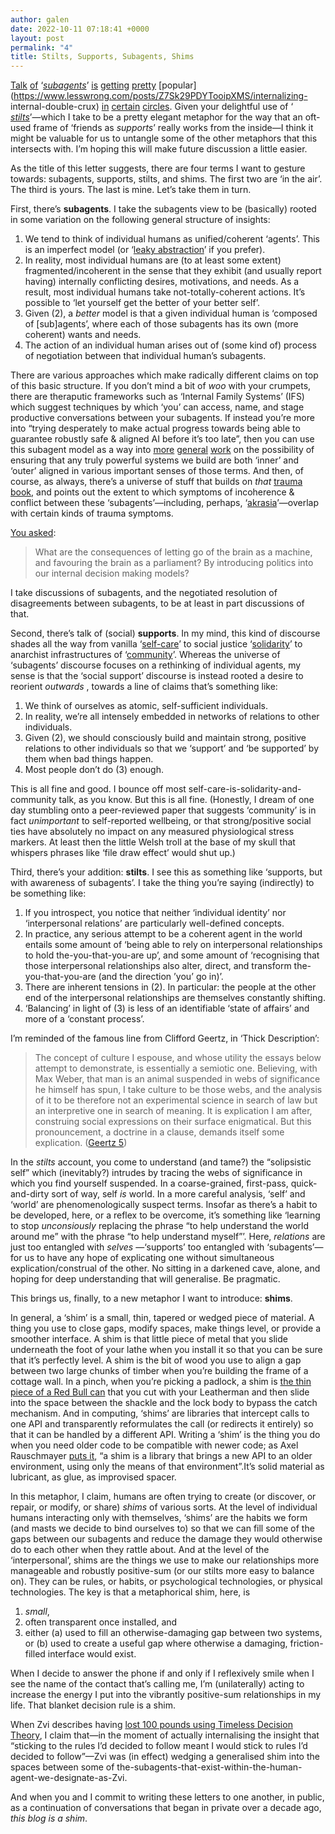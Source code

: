 ```yaml
---
author: galen
date: 2022-10-11 07:18:41 +0000
layout: post
permalink: "4"
title: Stilts, Supports, Subagents, Shims
---
```



[Talk](https://www.lesswrong.com/posts/X79Rc5cA5mSWBexnd/shoulder-advisors-101) [of](https://www.lesswrong.com/posts/gBnSRErajRtvhMnDr/simulate-and-defer-to-more-rational-selves) ‘[_subagents_](https://www.lesswrong.com/posts/3xF66BNSC5caZuKyC/why-subagents)’ [is](https://forum.effectivealtruism.org/posts/dPAnh8YWmfAFqRQo2/the-internal-family-systems-ifs-therapy-model-sociological) [getting](https://www.lesswrong.com/s/ZbmRyDN8TCpBTZSip) [pretty](https://www.lesswrong.com/posts/x2KrcscqgKDk6pMeD/internal-double-crux-1) [popular](https://www.lesswrong.com/posts/Z7Sk29PDYTooipXMS/internalizing-
internal-double-crux) [in](https://www.lesswrong.com/posts/vfHRahpgbp9YFPuGQ/city-of-lights) [certain](https://www.lesswrong.com/posts/7NCcvzF3NqrWTxEFz/forcing-yourself-to-keep-your-identity-small-is-self-harm) [circles](https://www.lesswrong.com/posts/wCvdM97ZTv7QX2rbj/many-therapy-schools-work-with-inner-multiplicity-not-just). Given your delightful use of ‘[ _stilts_](https://angst.blog/3)’—which I take to be a pretty elegant metaphor for the way that an oft-used frame of ‘friends as _supports_’ really works from the inside—I think it might be valuable for us to untangle some of the other metaphors that this intersects with. I’m hoping this will make future discussion a little easier.

As the title of this letter suggests, there are four terms I want to gesture towards: subagents, supports, stilts, and shims. The first two are ‘in the air’. The third is yours. The last is mine. Let’s take them in turn.

First, there’s **subagents**. I take the subagents view to be (basically) rooted in some variation on the following general structure of insights:

  1. We tend to think of individual humans as unified/coherent ‘agents’. This is an imperfect model (or ‘[leaky abstraction](https://www.joelonsoftware.com/2002/11/11/the-law-of-leaky-abstractions/)’ if you prefer).
  2. In reality, most individual humans are (to at least some extent) fragmented/incoherent in the sense that they exhibit (and usually report having) internally conflicting desires, motivations, and needs. As a result, most individual humans take not-totally-coherent actions. It’s possible to ‘let yourself get the better of your better self’.
  3. Given (2), a _better_ model is that a given individual human is ‘composed of [sub]agents’, where each of those subagents has its own (more coherent) wants and needs.
  4. The action of an individual human arises out of (some kind of) process of negotiation between that individual human’s subagents.

There are various approaches which make radically different claims on top of this basic structure. If you don’t mind a bit of _woo_ with your crumpets, there are theraputic frameworks such as ‘Internal Family Systems’ (IFS) which suggest techniques by which ‘you’ can access, name, and stage productive conversations between your subagents. If instead you’re more into “trying
desperately to make actual progress towards being able to guarantee robustly safe & aligned AI before it’s too late”, then you can use this subagent model as a way into [more](https://www.alignmentforum.org/posts/3xF66BNSC5caZuKyC/why-subagents#Applications___Speculations) [general](https://www.alignmentforum.org/posts/QBAjndPuFbhEXKcCr/my-understanding-of-what-everyone-in-technical-alignment-is#Deception___Inner_Alignment___Evan_Hubinger) [work](https://www.alignmentforum.org/sequences/iRwYCpcAXuFD24tHh) on the possibility of ensuring that any truly powerful systems we build are both ‘inner’ and ‘outer’ aligned in various important senses of those terms. And then, of course, as always, there’s a universe of stuff that builds on _that_ [trauma](https://www.nytimes.com/2021/08/24/opinion/ezra-klein-podcast-van-der-kolk.html) [book](https://en.wikipedia.org/wiki/The_Body_Keeps_the_Score), and points out the extent to which symptoms of incoherence & conflict between these ‘subagents’—including, perhaps, ‘[akrasia](https://en.wikipedia.org/wiki/Akrasia)’—overlap with certain kinds of trauma symptoms.

[You asked](https://angst.blog/3):

> What are the consequences of letting go of the brain as a machine, and favouring the brain as a parliament? By introducing politics into our internal decision making models?

I take discussions of subagents, and the negotiated resolution of disagreements between subagents, to be at least in part discussions of that.

Second, there’s talk of (social) **supports**. In my mind, this kind of discourse shades all the way from vanilla ‘[self-care](https://innertoxicrelief.com/how-to-build-a-strong-social-support-network/)’ to social justice ‘[solidarity](https://joanakompa.com/2018/01/18/why-solidarity-notes-on-social-justice/)’ to anarchist infrastructures of ‘[community](https://theanarchistlibrary.org/library/anonymous-the-importance-of-support)’. Whereas the universe of ‘subagents’ discourse focuses on a rethinking of individual agents, my sense is that the ‘social support’ discourse is instead rooted a desire to reorient _outwards_ , towards a line of claims that’s something like:

  1. We think of ourselves as atomic, self-sufficient individuals.
  2. In reality, we’re all intensely embedded in networks of relations to other individuals.
  3. Given (2), we should consciously build and maintain strong, positive relations to other individuals so that we ‘support’ and ‘be supported’ by them when bad things happen.
  4. Most people don’t do (3) enough.

This is all fine and good. I bounce off most self-care-is-solidarity-and-community talk, as you know. But this is all fine. (Honestly, I dream of one day stumbling onto a peer-reviewed paper that suggests ‘community’ is in fact _unimportant_ to self-reported wellbeing, or that strong/positive social ties have absolutely no impact on any measured physiological stress markers. At least then the little Welsh troll at the base of my skull that whispers phrases like ‘file draw effect’ would shut up.)

Third, there’s your addition: **stilts**. I see this as something like ‘supports, but with awareness of subagents’. I take the thing you’re saying (indirectly) to be something like:

  1. If you introspect, you notice that neither ‘individual identity’ nor ‘interpersonal relations’ are particularly well-defined concepts.
  2. In practice, any serious attempt to be a coherent agent in the world entails some amount of ‘being able to rely on interpersonal relationships to hold the-you-that-you-are up’, and some amount of ‘recognising that those interpersonal relationships also alter, direct, and transform the-you-that-you-are (and the direction ’you’ go in)’.
  3. There are inherent tensions in (2). In particular: the people at the other end of the interpersonal relationships are themselves constantly shifting.
  4. ‘Balancing’ in light of (3) is less of an identifiable ‘state of affairs’ and more of a ‘constant process’.

I’m reminded of the famous line from Clifford Geertz, in ‘Thick Description’:

> The concept of culture I espouse, and whose utility the essays below attempt to demonstrate, is essentially a semiotic one. Believing, with Max Weber, that man is an animal suspended in webs of significance he himself has spun, I take culture to be those webs, and the analysis of it to be therefore not an experimental science in search of law but an interpretive one in search of meaning. It is explication I am after, construing social expressions on their surface enigmatical. But this pronouncement, a doctrine in a clause, demands itself some explication. ([Geertz 5](https://worldcat.org/isbn/9781541698437))

In the _stilts_ account, you come to understand (and tame?) the “solipsistic self” which (inevitably?) intrudes by tracing the webs of significance in which you find yourself suspended. In a coarse-grained, first-pass, quick-and-dirty sort of way, self _is_ world. In a more careful analysis, ‘self’ and ‘world’ are phenomenologically suspect terms. Insofar as there’s a habit to be developed, here, or a reflex to be overcome, it’s something like ‘learning to stop _unconsiously_ replacing the phrase “to help understand the world around me” with the phrase “to help understand myself”’. Here, _relations_ are just too entangled with _selves_ —‘supports’ too entangled with ‘subagents’—for us to have any hope of explicating one without simultaneous explication/construal of the other. No sitting in a darkened cave, alone, and hoping for deep understanding that will generalise. Be pragmatic.

This brings us, finally, to a new metaphor I want to introduce: **shims**.

In general, a ‘shim’ is a small, thin, tapered or wedged piece of material. A thing you use to close gaps, modify spaces, make things level, or provide a smoother interface. A shim is that little piece of metal that you slide underneath the foot of your lathe when you install it so that you can be sure that it’s perfectly level. A shim is the bit of wood you use to align a gap between two large chunks of timber when you’re building the frame of a cottage wall. In a pinch, when you’re picking a padlock, a shim is [the thin piece of a Red Bull can](https://www.youtube.com/watch?v=c2DcfJLquOk) that you cut with your Leatherman and then slide into the space between the shackle and the lock body to bypass the catch mechanism. And in computing, ‘shims’ are libraries that intercept calls to one API and transparently reformulates the call (or redirects it entirely) so that it can be handled by a different API. Writing a ‘shim’ is the thing you do when you need older code to be compatible with newer code; as Axel Rauschmayer [puts it](http://speakingjs.com/es5/ch30.html#id1267739), “a shim is a library that brings a new API to an older environment, using only the means of that environment”.It’s solid material as lubricant, as glue, as improvised spacer.

In this metaphor, I claim, humans are often trying to create (or discover, or repair, or modify, or share) _shims_ of various sorts. At the level of individual humans interacting only with themselves, ‘shims’ are the habits we form (and masts we decide to bind ourselves to) so that we can fill some of the gaps between our subagents and reduce the damage they would otherwise do to each other when they rattle about. And at the level of the ‘interpersonal’, shims are the things we use to make our relationships more manageable and robustly positive-sum (or our stilts more easy to balance on). They can be rules, or habits, or psychological technologies, or physical technologies. The key is that a metaphorical shim, here, is

  1.  _small_,
  2. often transparent once installed, and
  3. either
    (a) used to fill an otherwise-damaging gap between two systems, or
    (b) used to create a useful gap where otherwise a damaging, friction-filled interface would exist.

When I decide to answer the phone if and only if I reflexively smile when I see the name of the contact that’s calling me, I’m (unilaterally) acting to increase the energy I put into the vibrantly positive-sum relationships in my life. That blanket decision rule is a shim.

When Zvi describes having [lost 100 pounds using Timeless Decision Theory](https://www.lesswrong.com/posts/scwoBEju75C45W5n3/how-i-lost-100-pounds-using-tdt), I claim that—in the moment of actually internalising the insight that “sticking to the rules I’d decided to follow meant I would stick to rules I’d decided to follow”—Zvi was (in effect) wedging a generalised shim into the spaces between some of the-subagents-that-exist-within-the-human-agent-we-designate-as-Zvi.

And when you and I commit to writing these letters to one another, in public, as a continuation of conversations that began in private over a decade ago, _this blog is a shim_.
